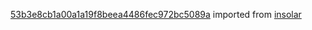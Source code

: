 [53b3e8cb1a00a1a19f8beea4486fec972bc5089a](https://github.com/insolar/insolar/commit/53b3e8cb1a00a1a19f8beea4486fec972bc5089a) imported from [insolar](https://github.com/insolar/insolar)
